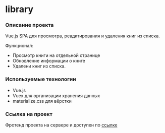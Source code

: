# library


### Описание проекта
Vue.js SPA для просмотра, реадктирования и удаления книг из списка.

Функционал:

- Просмотр книги на отдельной странице
- Обновление информации о книге
- Удалени книг из списка.


### Используемые технологии

- Vue.js
- Vuex для организации хранения данных
- materialize.css для вёрстки

### Ссылка на проект
Фротенд проекта на сервере и доступен по [ссылке](http://library.students.nomoreparties.xyz/ "ссылке")